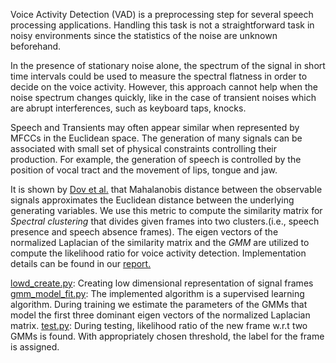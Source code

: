 Voice Activity Detection (VAD) is a preprocessing step for several speech processing applications. Handling this task is not a straightforward task in noisy environments since the statistics of the noise are unknown beforehand.

In the presence of stationary noise alone, the spectrum of the signal in short time intervals could be used to measure the spectral
flatness in order to decide on the voice activity. However, this approach cannot help when the noise spectrum changes quickly, like in the case of transient noises which are abrupt interferences, such as keyboard taps, knocks.

Speech and Transients may often appear similar when represented by MFCCs in the Euclidean space. The generation of many signals can be associated with small set of physical constraints controlling their production. For example, the generation of speech is controlled by the position of vocal tract and the movement of lips, tongue and jaw. 

It is shown by [Dov et al.](https://israelcohen.com/wp-content/uploads/2018/05/TASLP_Dec2016.pdf) that Mahalanobis distance between the observable signals approximates the Euclidean distance between the underlying generating variables. We use this metric to compute the similarity matrix for *Spectral clustering* that divides given frames into two clusters.(i.e., speech presence and speech absence frames). The eigen vectors of the normalized Laplacian of the similarity matrix and the *GMM* are utilized to compute the likelihood ratio for voice activity detection. Implementation details can be found in our [report.](https://github.com/varshapendyala/Voice-Activity-Detection/blob/master/voice-activity-detection.pdf)

[lowd_create.py](https://github.com/varshapendyala/Voice-Activity-Detection/blob/master/lowd_create.py): Creating low dimensional representation of signal frames
[gmm_model_fit.py](https://github.com/varshapendyala/Voice-Activity-Detection/blob/master/gmm_model_fit.py): The implemented algorithm is a supervised learning algorithm. During training we estimate the parameters of the
GMMs that model the first three dominant eigen vectors of the normalized Laplacian matrix.
[test.py](https://github.com/varshapendyala/Voice-Activity-Detection/blob/master/test.py): During testing, likelihood ratio of the new frame w.r.t two GMMs is found. With appropriately chosen threshold, the label for the frame is assigned.
